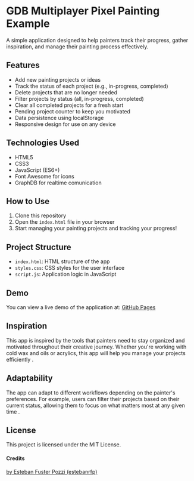 # GDB Multiplayer Pixel Painting Example

A simple application designed to help painters track their progress, gather inspiration, and manage their painting process effectively.

## Features

- Add new painting projects or ideas  
- Track the status of each project (e.g., in-progress, completed)  
- Delete projects that are no longer needed  
- Filter projects by status (all, in-progress, completed)  
- Clear all completed projects for a fresh start  
- Pending project counter to keep you motivated  
- Data persistence using localStorage  
- Responsive design for use on any device  

## Technologies Used

- HTML5  
- CSS3  
- JavaScript (ES6+)  
- Font Awesome for icons  
- GraphDB for realtime comunication  

## How to Use

1. Clone this repository  
2. Open the `index.html` file in your browser  
3. Start managing your painting projects and tracking your progress!  

## Project Structure

- `index.html`: HTML structure of the app  
- `styles.css`: CSS styles for the user interface  
- `script.js`: Application logic in JavaScript  

## Demo

You can view a live demo of the application at: [GitHub Pages](https://estebanrfp.github.io/Pixel-Painting/)

## Inspiration

This app is inspired by the tools that painters need to stay organized and motivated throughout their creative journey. Whether you're working with cold wax and oils or acrylics, this app will help you manage your projects efficiently .  

## Adaptability

The app can adapt to different workflows depending on the painter's preferences. For example, users can filter their projects based on their current status, allowing them to focus on what matters most at any given time .  

## License

This project is licensed under the MIT License.

#### Credits
[by Esteban Fuster Pozzi (estebanrfp)](https://github.com/estebanrfp)